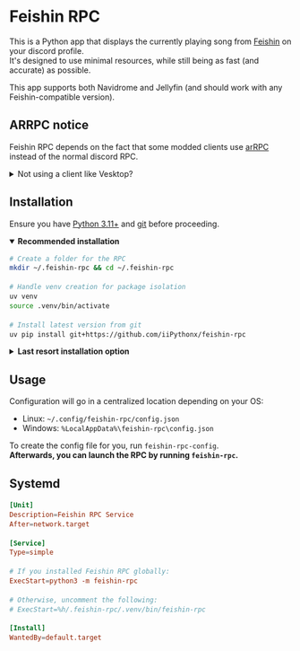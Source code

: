 # Feishin RPC


This is a Python app that displays the currently playing song from [Feishin](https://github.com/jeffvli/feishin) on your discord profile.  
It's designed to use minimal resources, while still being as fast (and accurate) as possible.  

This app supports both Navidrome and Jellyfin (and should work with any Feishin-compatible version).

## ARRPC notice

Feishin RPC depends on the fact that some modded clients use [arRPC](https://github.com/OpenAsar/arrpc) instead of the normal discord RPC.

<details>
<summary>Not using a client like Vesktop?</summary>
<br>
If you aren't using a client like <a href = "https://github.com/Vencord/Vesktop">Vesktop</a>, you need to disable <i>arRPC Features</i> in the Feishin RPC Configuration.
<br>
Example of the difference between arRPC support on and off:
<br> <br>

| arRPC (vesktop) | Non-arRPC (unmodded) |
| --------------- | -------------------- |
| ![Now playing "Eminem"](.github/arrpc.png) | ![Now playing "Feishin"](.github/unmodded.png) |

</details>

## Installation

Ensure you have [Python 3.11+](https://python.org/downloads) and [git](https://git-scm.com/) before proceeding.

<details open>
<summary><b>Recommended installation</b></summary>

```sh
# Create a folder for the RPC
mkdir ~/.feishin-rpc && cd ~/.feishin-rpc

# Handle venv creation for package isolation
uv venv
source .venv/bin/activate

# Install latest version from git
uv pip install git+https://github.com/iiPythonx/feishin-rpc
```

</details>

<details>
<summary><b>Last resort installation option</b></summary>

```sh
pip install --break-system-packages git+https://github.com/iiPythonx/feishin-rpc
```

</details>

## Usage

Configuration will go in a centralized location depending on your OS:
- Linux: `~/.config/feishin-rpc/config.json`
- Windows: `%LocalAppData%\feishin-rpc\config.json`

To create the config file for you, run `feishin-rpc-config`.  
**Afterwards, you can launch the RPC by running `feishin-rpc`.**

## Systemd

```conf
[Unit]
Description=Feishin RPC Service
After=network.target

[Service]
Type=simple

# If you installed Feishin RPC globally:
ExecStart=python3 -m feishin-rpc

# Otherwise, uncomment the following:
# ExecStart=%h/.feishin-rpc/.venv/bin/feishin-rpc

[Install]
WantedBy=default.target
```
